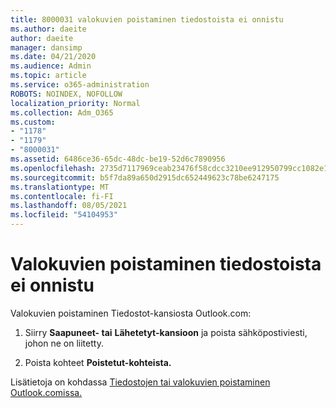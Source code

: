 ```yaml
---
title: 8000031 valokuvien poistaminen tiedostoista ei onnistu
ms.author: daeite
author: daeite
manager: dansimp
ms.date: 04/21/2020
ms.audience: Admin
ms.topic: article
ms.service: o365-administration
ROBOTS: NOINDEX, NOFOLLOW
localization_priority: Normal
ms.collection: Adm_O365
ms.custom:
- "1178"
- "1179"
- "8000031"
ms.assetid: 6486ce36-65dc-48dc-be19-52d6c7890956
ms.openlocfilehash: 2735d7117969ceab23476f58cdcc3210ee912950799cc1082e151bff6bf692d0
ms.sourcegitcommit: b5f7da89a650d2915dc652449623c78be6247175
ms.translationtype: MT
ms.contentlocale: fi-FI
ms.lasthandoff: 08/05/2021
ms.locfileid: "54104953"
---
```

# <a name="unable-to-delete-photos-from-files"></a>Valokuvien poistaminen tiedostoista ei onnistu

Valokuvien poistaminen Tiedostot-kansiosta Outlook.com:
  
1. Siirry **Saapuneet- tai** **Lähetetyt-kansioon** ja poista sähköpostiviesti, johon ne on liitetty.

2. Poista kohteet **Poistetut-kohteista.**

Lisätietoja on kohdassa [Tiedostojen tai valokuvien poistaminen Outlook.comissa.](https://support.office.com/article/bae0531f-040f-4c42-90b9-786ca718c16d.aspx)
  